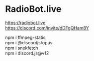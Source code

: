 # RadioBot.live
https://radiobot.live  
https://discord.com/invite/dDFgQHam8Y   

npm i ffmpeg-static   
npm i @discordjs/opus   
npm i snekfetch   
npm i discord.js@v12   

